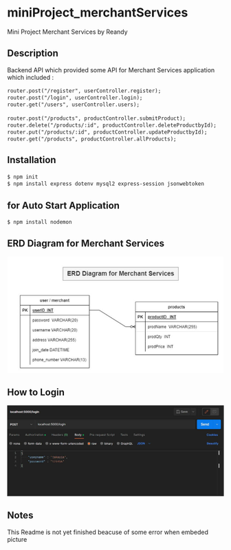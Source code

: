 # miniProject_merchantServices
Mini Project Merchant Services by Reandy

## Description
Backend API which provided some API for Merchant Services application 
which included :

```node
router.post("/register", userController.register);
router.post("/login", userController.login);
router.get("/users", userController.users);

router.post("/products", productController.submitProduct);
router.delete("/products/:id", productController.deleteProductbyId);
router.put("/products/:id", productController.updateProductbyId);
router.get("/products", productController.allProducts);
```

## Installation
```powershell
$ npm init
$ npm install express dotenv mysql2 express-session jsonwebtoken 
```

## for Auto Start Application
``` powershell
$ npm install nodemon
```

## ERD Diagram for Merchant Services
![ERD](/erd_diagram_folder/erd-merchant_services.JPG)

## How to Login
![login](/readme_jpg/login.jpg)

## Notes
This Readme is not yet finished beacuse of some error when embeded picture
